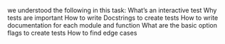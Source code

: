we understood the following in this task:
What’s an interactive test
Why tests are important
How to write Docstrings to create tests
How to write documentation for each module and function
What are the basic option flags to create tests
How to find edge cases


